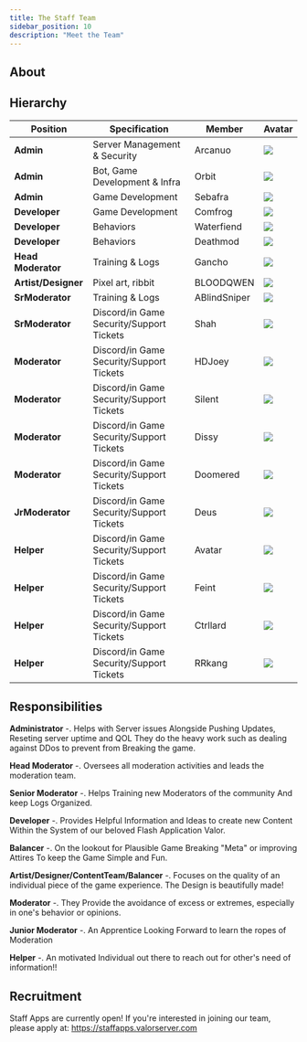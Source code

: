 ```yaml
---
title: The Staff Team
sidebar_position: 10
description: "Meet the Team"
---
```


## About

## Hierarchy
| Position | Specification | Member | Avatar |
| ----------- | ----- | ------ | ----- |
| **Admin**   | Server Management & Security | Arcanuo | <img src="https://raw.githubusercontent.com/Valor-Inc/Wiki/main/static/img/The%20Staff%20Team/arc.png" /> |
| **Admin**   | Bot, Game Development & Infra | Orbit | <img src="https://raw.githubusercontent.com/Valor-Inc/Wiki/main/static/img/The%20Staff%20Team/orbit.png" /> |
| **Admin**   | Game Development | Sebafra | <img src="https://raw.githubusercontent.com/Valor-Inc/Wiki/main/static/img/The%20Staff%20Team/seb.png" /> |
| **Developer** | Game Development | Comfrog | <img src="https://raw.githubusercontent.com/Valor-Inc/Wiki/main/static/img/The%20Staff%20Team/comfrog-transparent-text.png"/> |
| **Developer** | Behaviors | Waterfiend | <img src="https://raw.githubusercontent.com/Valor-Inc/Wiki/main/static/img/The%20Staff%20Team/4121ae513ecc946f8076b835d204f221.png"/> |
| **Developer** | Behaviors | Deathmod | <img src="https://raw.githubusercontent.com/Valor-Inc/Wiki/main/static/img/The%20Staff%20Team/monkey%20(1).png"/> |
| **Head Moderator** | Training & Logs | Gancho | <img src="https://github.com/Valor-Inc/Wiki/blob/main/static/img/The%20Staff%20Team/gancho%20(1).gif" /> |
| **Artist/Designer** | Pixel art, ribbit | BLOODQWEN  | <img src="https://raw.githubusercontent.com/Valor-Inc/Wiki/main/static/img/The%20Staff%20Team/forg2.png"/> |
| **SrModerator** | Training & Logs | ABlindSniper | <img src="https://raw.githubusercontent.com/Valor-Inc/Wiki/main/static/img/The%20Staff%20Team/ABlindSniper.jpg"/> |
| **SrModerator** | Discord/in Game Security/Support Tickets | Shah | <img src="https://raw.githubusercontent.com/Valor-Inc/Wiki/main/static/img/The%20Staff%20Team/IMG_0075.jpg"/> |
| **Moderator** | Discord/in Game Security/Support Tickets | HDJoey | <img src="https://cdn.discordapp.com/attachments/1122556341576282193/1208604623175295017/HDJoey_Pic.jpg?ex=65e3e3c4&is=65d16ec4&hm=65bb0b77ccfa11d4567e11145871db678b9ffec8cc0c5c40163c56cc458873f8&"/> |
| **Moderator** | Discord/in Game Security/Support Tickets | Silent | <img src="https://raw.githubusercontent.com/Valor-Inc/Wiki/main/static/img/The%20Staff%20Team/b074a34e5210d44f787558bbdff96b8a.png"/> |
| **Moderator** | Discord/in Game Security/Support Tickets | Dissy | <img src="https://raw.githubusercontent.com/Valor-Inc/Wiki/main/static/img/The%20Staff%20Team/3f063d44ed3eafcf3567ce459a831074.jpg"/> |
| **Moderator** | Discord/in Game Security/Support Tickets | Doomered | <img src="https://raw.githubusercontent.com/Valor-Inc/Wiki/main/static/img/The%20Staff%20Team/unknown-17-3-1%20(1).png"/> |
| **JrModerator** | Discord/in Game Security/Support Tickets | Deus | <img src="https://raw.githubusercontent.com/Valor-Inc/Wiki/main/static/img/The%20Staff%20Team/Olga.jpg"/> |
| **Helper** | Discord/in Game Security/Support Tickets | Avatar | <img src="https://raw.githubusercontent.com/Valor-Inc/Wiki/main/static/img/The%20Staff%20Team/ca9d393cadeb5b9c81fff01efe258ea5.png"/> |
| **Helper** | Discord/in Game Security/Support Tickets | Feint | <img src="https://raw.githubusercontent.com/Valor-Inc/Wiki/main/static/img/The%20Staff%20Team/black-cat-fangs%20(1).gif"/> |
| **Helper** | Discord/in Game Security/Support Tickets | Ctrllard | <img src="https://cdn.discordapp.com/attachments/1191460946175074304/1208290865693589514/s22_1.png?ex=65e2bf8f&is=65d04a8f&hm=72052d00fc697e800dd5fd0cf73c5025a4c56e705773bfa61f3a2cb0bd0f5498&"/> |
| **Helper** | Discord/in Game Security/Support Tickets | RRkang | <img src="https://cdn.discordapp.com/attachments/1105524933578195044/1208604653659361320/5cf1343ba566f4de252268bf7700be8a.png?ex=65e3e3cc&is=65d16ecc&hm=fb513f76ddffe88b59867f09c9a1b4111ba7dc651615ab4918d559b4d791142c&"/> |

## Responsibilities

**Administrator** -. Helps with Server issues Alongside Pushing Updates, Reseting server uptime and QOL They do the heavy work such as dealing against DDos to prevent from Breaking the game. 

**Head Moderator** -. Oversees all moderation activities and leads the moderation team.

**Senior Moderator** -. Helps Training new Moderators of the community And keep Logs Organized.

**Developer** -. Provides Helpful Information and Ideas to create new Content Within the System of our beloved Flash Application Valor.

**Balancer** -. On the lookout for Plausible Game Breaking "Meta" or improving Attires To keep the Game Simple and Fun.

**Artist/Designer/ContentTeam/Balancer** -. Focuses on the quality of an individual piece of the game experience. The Design is beautifully made!

**Moderator** -. They Provide the avoidance of excess or extremes, especially in one's behavior or opinions.

**Junior Moderator** -. An Apprentice Looking Forward to learn the ropes of Moderation

**Helper** -. An motivated Individual out there to reach out for other's need of information!!

## Recruitment

Staff Apps are currently open! If you're interested in joining our team, please apply at:
https://staffapps.valorserver.com
